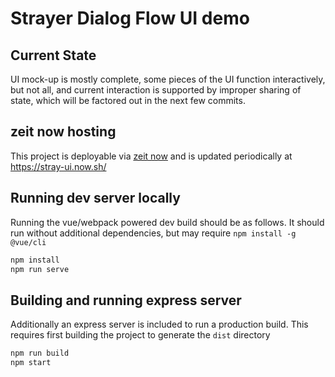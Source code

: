 # Strayer Dialog Flow UI demo

## Current State

UI mock-up is mostly complete, some pieces of the UI function interactively, but not all, and current interaction is supported by improper sharing of state, which will be factored out in the next few commits.

## zeit now hosting

This project is deployable via [zeit now](https://zeit.co/now) and is updated periodically at https://stray-ui.now.sh/

## Running dev server locally

Running the vue/webpack powered dev build should be as follows.  It should run without additional dependencies, but may require `npm install -g @vue/cli`

``` bash
npm install
npm run serve
```

## Building and running express server

Additionally an express server is included to run a production build.
This requires first building the project to generate the `dist` directory

``` bash
npm run build
npm start
```

